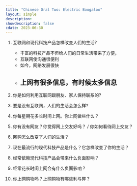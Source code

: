 ```yaml
---
title: "Chinese Oral Two: Electric Boogaloo"
layout: simple
description: 
showdescription: false
cdate: 2023-06-30
---
```


1. 互联网和现代科技产品怎样改变人们的生活?
    - 丰富的科技产品不但给人们的日常生活带来了方便，
    - 互联网使沟通很便利
    - 如今，网络发展很快
    - 上网有很多信息，有时候太多信息
        - 
2. 你是如何利用互联网跟朋友、家人保持联系的?
    
3. 要是没有互联网，人们的生活会怎么样?
    
4. 你每星期花多长时间上网。你上网做些什么？
    
5. 你有没有网友？你觉得网上交友好吗？ / 你如何看待网上交友？
    
6. 网购怎么改变了人们的生活？
    
7. 现在最流行的现代科技产品是什么？它怎样改变了你的生活？
    
8. 经常依赖现代科技产品会带来什么负面影响？
    
9. 经常花长时间上网会有什么负面影响？
    
10. 你上网购物吗？上网购物有哪些利与弊？
